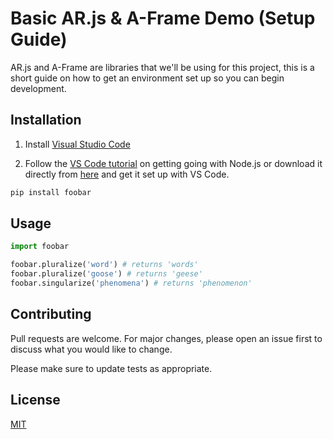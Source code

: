 # Basic AR.js & A-Frame Demo (Setup Guide)

AR.js and A-Frame are libraries that we'll be using for this project, this is a short guide on how to get an environment set up so you can begin development.

## Installation


1) Install [Visual Studio Code](https://code.visualstudio.com/docs/setup/setup-overview)

2) Follow the [VS Code tutorial](https://code.visualstudio.com/docs/nodejs/nodejs-tutorial) on getting going with Node.js or download it directly from [here](https://nodejs.org/en/download/) and get it set up with VS Code.

```bash
pip install foobar
```

## Usage

```python
import foobar

foobar.pluralize('word') # returns 'words'
foobar.pluralize('goose') # returns 'geese'
foobar.singularize('phenomena') # returns 'phenomenon'
```

## Contributing
Pull requests are welcome. For major changes, please open an issue first to discuss what you would like to change.

Please make sure to update tests as appropriate.

## License
[MIT](https://choosealicense.com/licenses/mit/)